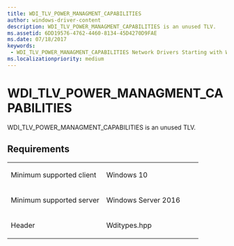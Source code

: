 ```yaml
---
title: WDI_TLV_POWER_MANAGMENT_CAPABILITIES
author: windows-driver-content
description: WDI_TLV_POWER_MANAGMENT_CAPABILITIES is an unused TLV.
ms.assetid: 6DD19576-4762-4460-8134-45D4270D9FAE
ms.date: 07/18/2017
keywords:
 - WDI_TLV_POWER_MANAGMENT_CAPABILITIES Network Drivers Starting with Windows Vista
ms.localizationpriority: medium
---
```


# WDI\_TLV\_POWER\_MANAGMENT\_CAPABILITIES


WDI\_TLV\_POWER\_MANAGMENT\_CAPABILITIES is an unused TLV.

Requirements
------------

<table>
<colgroup>
<col width="50%" />
<col width="50%" />
</colgroup>
<tbody>
<tr class="odd">
<td><p>Minimum supported client</p></td>
<td><p>Windows 10</p></td>
</tr>
<tr class="even">
<td><p>Minimum supported server</p></td>
<td><p>Windows Server 2016</p></td>
</tr>
<tr class="odd">
<td><p>Header</p></td>
<td>Wditypes.hpp</td>
</tr>
</tbody>
</table>

 

 




